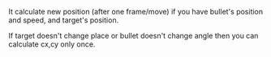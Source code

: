 It calculate new position (after one frame/move) if you have bullet's position and speed, and target's position.

If target doesn't change place or bullet doesn't change angle then you can calculate cx,cy only once.

